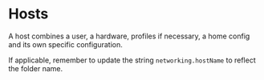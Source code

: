 # Hosts

A host combines a user, a hardware, profiles if necessary, a home config and its own specific configuration.

If applicable, remember to update the string `networking.hostName` to reflect the folder name.
